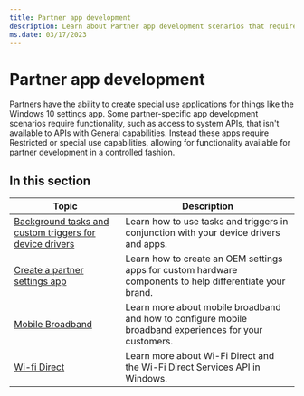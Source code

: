 ```yaml
---
title: Partner app development
description: Learn about Partner app development scenarios that require functionality such as access to system APIs.
ms.date: 03/17/2023
---
```


# Partner app development

Partners have the ability to create special use applications for things like the Windows 10 settings app. Some partner-specific app development scenarios require functionality, such as access to system APIs, that isn't available to APIs with General capabilities. Instead these apps require Restricted or special use capabilities, allowing for functionality available for partner development in a controlled fashion.

## In this section

| Topic | Description |
|--|--|
| [Background tasks and custom triggers for device drivers](background-tasks-and-oem-triggers.md) | Learn how to use tasks and triggers in conjunction with your device drivers and apps. |
| [Create a partner settings app](create-a-system-settings-application.md) | Learn how to create an OEM settings apps for custom hardware components to help differentiate your brand. |
| [Mobile Broadband](../mobilebroadband/index.md) | Learn more about mobile broadband and how to configure mobile broadband experiences for your customers. |
| [Wi-fi Direct](wi-fi-direct.md) | Learn more about Wi-Fi Direct and the Wi-Fi Direct Services API in Windows. |
